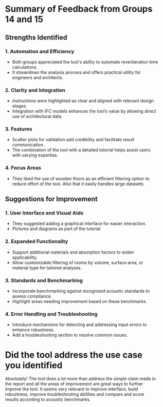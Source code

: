 # Summary of Feedback from Groups 14 and 15

## **Strengths Identified**

### **1. Automation and Efficiency**
- Both groups appreciated the tool's ability to automate reverberation time calculations.
- It streamlines the analysis process and offers practical utility for engineers and architects.

### **2. Clarity and Integration**
- Instructions were highlighted as clear and aligned with relevant design stages.
- Integration with IFC models enhances the tool’s value by allowing direct use of architectural data.

### **3. Features**
- Scatter plots for validation add credibility and facilitate result communication.
- The combination of the tool with a detailed tutorial helps assist users with varying expertise.

### **4. Focus Areas**
- They liked the use of wooden floors as an efficient filtering option to reduce effort of the tool. Also that it easily handles large datasets.

## **Suggestions for Improvement**

### **1. User Interface and Visual Aids**
- They suggested adding a graphical interface for easier interaction.
- Pictures and diagrams as part of the tutorial

### **2. Expanded Functionality**
- Support additional materials and absorption factors to widen applicability.
- Allow customizable filtering of rooms by volume, surface area, or material type for tailored analyses.

### **3. Standards and Benchmarking**
- Incorporate benchmarking against recognized acoustic standards to assess compliance.
- Highlight areas needing improvement based on these benchmarks.

### **4. Error Handling and Troubleshooting**
- Introduce mechanisms for detecting and addressing input errors to enhance robustness.
- Add a troubleshooting section to resolve common issues.

# Did the tool address the use case you identified

Absolutely! The tool does a lot more than address the simple claim made in the report and all the areas of improvement are great ways to further improve the tool. It seems very relevant to improve interface, build robustness, improve troubleshooting abilities and compare and score results according to acoustic benchmarks.

